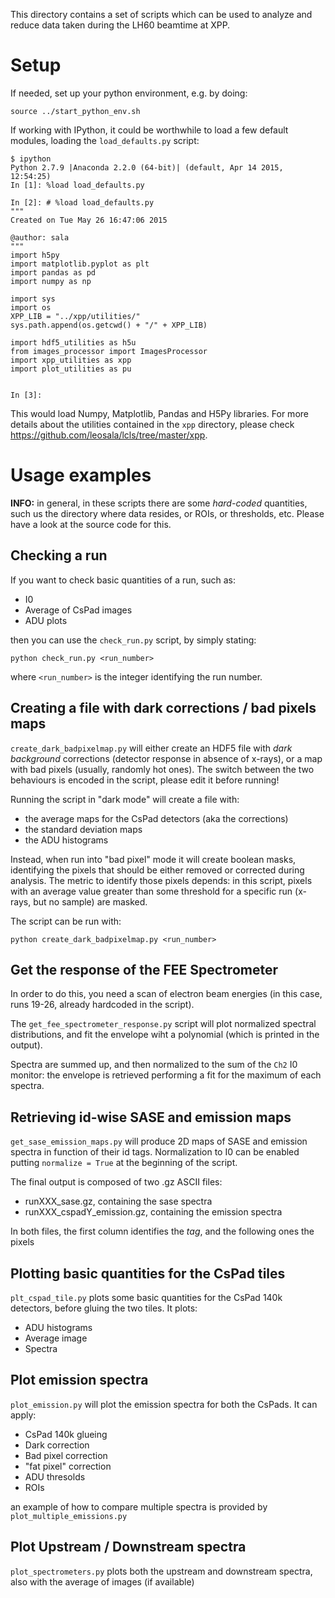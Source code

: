 This directory contains a set of scripts which can be used to analyze and reduce data taken during the LH60 beamtime at XPP.

# Setup

If needed, set up your python environment, e.g. by doing:

```
source ../start_python_env.sh
```

If working with IPython, it could be worthwhile to load a few default modules, loading the `load_defaults.py` script:

```
$ ipython
Python 2.7.9 |Anaconda 2.2.0 (64-bit)| (default, Apr 14 2015, 12:54:25) 
In [1]: %load load_defaults.py

In [2]: # %load load_defaults.py
"""
Created on Tue May 26 16:47:06 2015

@author: sala
"""
import h5py
import matplotlib.pyplot as plt
import pandas as pd
import numpy as np

import sys
import os
XPP_LIB = "../xpp/utilities/"
sys.path.append(os.getcwd() + "/" + XPP_LIB)

import hdf5_utilities as h5u
from images_processor import ImagesProcessor
import xpp_utilities as xpp
import plot_utilities as pu


In [3]: 
```

This would load Numpy, Matplotlib, Pandas and H5Py libraries. For more details about the utilities contained in the `xpp` directory, please check https://github.com/leosala/lcls/tree/master/xpp.

# Usage examples

**INFO:** in general, in these scripts there are some *hard-coded* quantities, such us the directory where data resides, or ROIs, or thresholds, etc. Please have a look at the source code for this.

## Checking a run

If you want to check basic quantities of a run, such as:
* I0
* Average of CsPad images
* ADU plots

then you can use the `check_run.py` script, by simply stating:
```
python check_run.py <run_number>
```
where `<run_number>` is the integer identifying the run number. 

## Creating a file with dark corrections / bad pixels maps

`create_dark_badpixelmap.py` will either create an HDF5 file with *dark background* corrections (detector response in absence of x-rays), or a map with bad pixels (usually, randomly hot ones). The switch between the two behaviours is encoded in the script, please edit it before running!

Running the script in "dark mode" will create a file with:
* the average maps for the CsPad detectors (aka the corrections)
* the standard deviation maps
* the ADU histograms

Instead, when run into "bad pixel" mode it will create boolean masks, identifying the pixels that should be either removed or corrected during analysis. The metric to identify those pixels depends: in this script, pixels with an average value greater than some threshold for a specific run (x-rays, but no sample) are masked.

The script can be run with:

```
python create_dark_badpixelmap.py <run_number>
```

## Get the response of the FEE Spectrometer

In order to do this, you need a scan of electron beam energies (in this case, runs 19-26, already hardcoded in the script).

The `get_fee_spectrometer_response.py` script will plot normalized spectral distributions, and fit the envelope wiht a polynomial (which is printed in the output).

Spectra are summed up, and then normalized to the sum of the `Ch2` I0 monitor: the envelope is retrieved performing a fit for the maximum of each spectra.

## Retrieving id-wise SASE and emission maps

`get_sase_emission_maps.py` will produce 2D maps of SASE and emission spectra in function of their id tags. Normalization to I0 can be enabled putting `normalize = True` at the beginning of the script. 

The final output is composed of two .gz ASCII files:
* runXXX_sase.gz, containing the sase spectra
* runXXX_cspadY_emission.gz, containing the emission spectra

In both files, the first column identifies the *tag*, and the following ones the pixels

## Plotting basic quantities for the CsPad tiles

`plt_cspad_tile.py` plots some basic quantities for the CsPad 140k detectors, before gluing the two tiles. It plots:
* ADU histograms
* Average image
* Spectra
 

## Plot emission spectra

`plot_emission.py` will plot the emission spectra for both the CsPads. It can apply:
* CsPad 140k glueing
* Dark correction
* Bad pixel correction
* "fat pixel" correction
* ADU thresolds
* ROIs

an example of how to compare multiple spectra is provided by `plot_multiple_emissions.py`

## Plot Upstream / Downstream spectra

`plot_spectrometers.py` plots both the upstream and downstream spectra, also with the average of images (if available)
